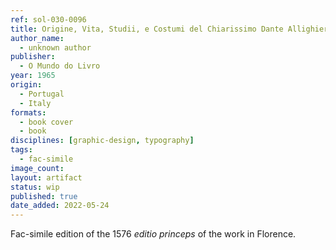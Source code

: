 ```yaml
---
ref: sol-030-0096
title: Origine, Vita, Studii, e Costumi del Chiarissimo Dante Allighieri, Poeta Fiorentino
author_name:
  - unknown author
publisher:
  - O Mundo do Livro
year: 1965
origin:
  - Portugal
  - Italy
formats:
  - book cover
  - book
disciplines: [graphic-design, typography]
tags:
  - fac-simile
image_count:
layout: artifact
status: wip
published: true
date_added: 2022-05-24
---
```


Fac-simile edition of the 1576 <em>editio princeps</em> of the work in Florence.
